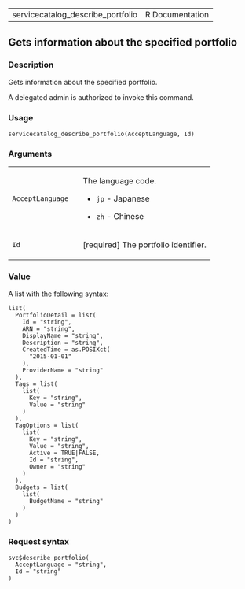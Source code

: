 <table style="width: 100%;">
<tbody>
<tr class="odd">
<td>servicecatalog_describe_portfolio</td>
<td style="text-align: right;">R Documentation</td>
</tr>
</tbody>
</table>

## Gets information about the specified portfolio

### Description

Gets information about the specified portfolio.

A delegated admin is authorized to invoke this command.

### Usage

    servicecatalog_describe_portfolio(AcceptLanguage, Id)

### Arguments

<table>
<colgroup>
<col style="width: 35%" />
<col style="width: 65%" />
</colgroup>
<tbody>
<tr class="odd">
<td><code
id="servicecatalog_describe_portfolio_:_AcceptLanguage">AcceptLanguage</code></td>
<td><p>The language code.</p>
<ul>
<li><p><code>jp</code> - Japanese</p></li>
<li><p><code>zh</code> - Chinese</p></li>
</ul></td>
</tr>
<tr class="even">
<td><code id="servicecatalog_describe_portfolio_:_Id">Id</code></td>
<td><p>[required] The portfolio identifier.</p></td>
</tr>
</tbody>
</table>

### Value

A list with the following syntax:

    list(
      PortfolioDetail = list(
        Id = "string",
        ARN = "string",
        DisplayName = "string",
        Description = "string",
        CreatedTime = as.POSIXct(
          "2015-01-01"
        ),
        ProviderName = "string"
      ),
      Tags = list(
        list(
          Key = "string",
          Value = "string"
        )
      ),
      TagOptions = list(
        list(
          Key = "string",
          Value = "string",
          Active = TRUE|FALSE,
          Id = "string",
          Owner = "string"
        )
      ),
      Budgets = list(
        list(
          BudgetName = "string"
        )
      )
    )

### Request syntax

    svc$describe_portfolio(
      AcceptLanguage = "string",
      Id = "string"
    )
